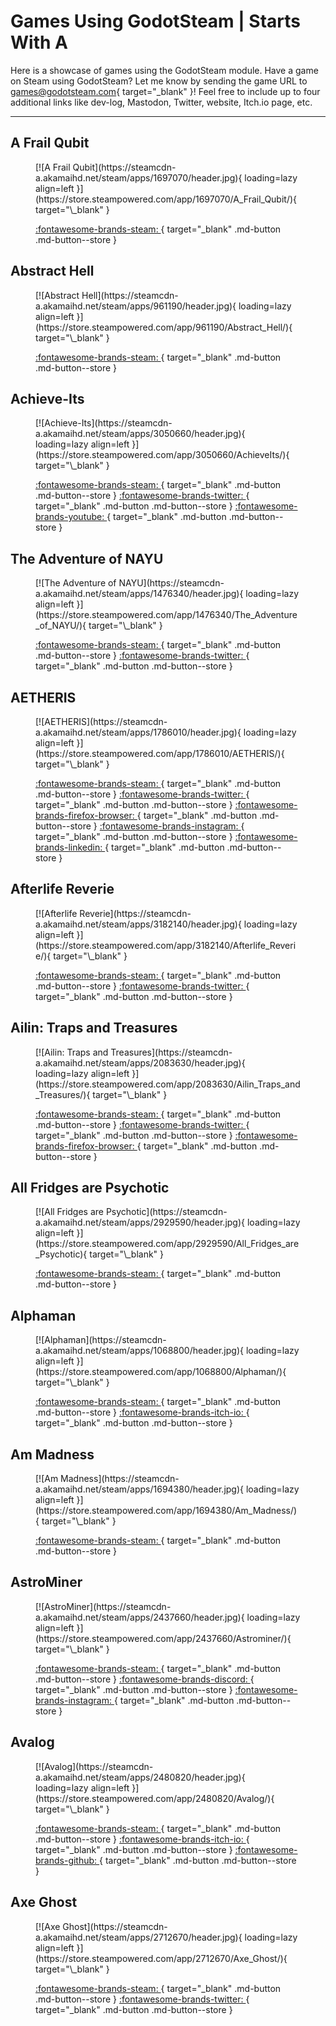 # Games Using GodotSteam | Starts With A

Here is a showcase of games using the GodotSteam module. Have a game on Steam using GodotSteam? Let me know by sending the game URL to [games@godotsteam.com](mailto:games@godotsteam.com){ target="\_blank" }!  Feel free to include up to four additional links like dev-log, Mastodon, Twitter, website, Itch.io page, etc.

---

<div id="games" markdown>

## A Frail Qubit
<figure class="game" markdown>
[![A Frail Qubit](https://steamcdn-a.akamaihd.net/steam/apps/1697070/header.jpg){ loading=lazy align=left }](https://store.steampowered.com/app/1697070/A_Frail_Qubit/){ target="\_blank" }

[ :fontawesome-brands-steam: ](https://store.steampowered.com/app/1697070/A_Frail_Qubit/){ target="\_blank" .md-button .md-button--store }
</figure>

## Abstract Hell
<figure class="game" markdown>
[![Abstract Hell](https://steamcdn-a.akamaihd.net/steam/apps/961190/header.jpg){ loading=lazy align=left }](https://store.steampowered.com/app/961190/Abstract_Hell/){ target="\_blank" }

[ :fontawesome-brands-steam: ](https://store.steampowered.com/app/961190/Abstract_Hell/){ target="\_blank" .md-button .md-button--store }
</figure>

## Achieve-Its
<figure class="game" markdown>
[![Achieve-Its](https://steamcdn-a.akamaihd.net/steam/apps/3050660/header.jpg){ loading=lazy align=left }](https://store.steampowered.com/app/3050660/AchieveIts/){ target="\_blank" }

[ :fontawesome-brands-steam: ](https://store.steampowered.com/app/3050660/AchieveIts/){ target="\_blank" .md-button .md-button--store }
[ :fontawesome-brands-twitter: ](https://twitter.com/davidarthurpaul){ target="\_blank" .md-button .md-button--store }
[ :fontawesome-brands-youtube: ](https://www.youtube.com/@Lacozy){ target="\_blank" .md-button .md-button--store }
</figure>

## The Adventure of NAYU
<figure class="game" markdown>
[![The Adventure of NAYU](https://steamcdn-a.akamaihd.net/steam/apps/1476340/header.jpg){ loading=lazy align=left }](https://store.steampowered.com/app/1476340/The_Adventure_of_NAYU/){ target="\_blank" }

[ :fontawesome-brands-steam: ](https://store.steampowered.com/app/1476340/The_Adventure_of_NAYU/){ target="\_blank" .md-button .md-button--store }
[ :fontawesome-brands-twitter: ](https://twitter.com/kogeume){ target="\_blank" .md-button .md-button--store }
</figure>

## AETHERIS
<figure class="game" markdown>
[![AETHERIS](https://steamcdn-a.akamaihd.net/steam/apps/1786010/header.jpg){ loading=lazy align=left }](https://store.steampowered.com/app/1786010/AETHERIS/){ target="\_blank" }

[ :fontawesome-brands-steam: ](https://store.steampowered.com/app/1786010/AETHERIS/){ target="\_blank" .md-button .md-button--store }
[ :fontawesome-brands-twitter: ](https://twitter.com/wildwitsgames){ target="\_blank" .md-button .md-button--store }
[ :fontawesome-brands-firefox-browser: ](https://wildwits.games/){ target="\_blank" .md-button .md-button--store }
[ :fontawesome-brands-instagram: ](https://www.instagram.com/wildwitsgames/){ target="\_blank" .md-button .md-button--store }
[ :fontawesome-brands-linkedin: ](https://www.linkedin.com/company/wild-wits-games/){ target="\_blank" .md-button .md-button--store }
</figure>

## Afterlife Reverie
<figure class="game" markdown>
[![Afterlife Reverie](https://steamcdn-a.akamaihd.net/steam/apps/3182140/header.jpg){ loading=lazy align=left }](https://store.steampowered.com/app/3182140/Afterlife_Reverie/){ target="\_blank" }

[ :fontawesome-brands-steam: ](https://store.steampowered.com/app/3182140/Afterlife_Reverie/){ target="\_blank" .md-button .md-button--store }
[ :fontawesome-brands-twitter: ](https://x.com/HellRavenLover?t=UCf2_IfsLCmwRMz3dJ0gag&s=09){ target="\_blank" .md-button .md-button--store }
</figure>

## Ailin: Traps and Treasures
<figure class="game" markdown>
[![Ailin: Traps and Treasures](https://steamcdn-a.akamaihd.net/steam/apps/2083630/header.jpg){ loading=lazy align=left }](https://store.steampowered.com/app/2083630/Ailin_Traps_and_Treasures/){ target="\_blank" }

[ :fontawesome-brands-steam: ](https://store.steampowered.com/app/2083630/Ailin_Traps_and_Treasures/){ target="\_blank" .md-button .md-button--store }
[ :fontawesome-brands-twitter: ](https://twitter.com/4gotndream){ target="\_blank" .md-button .md-button--store }
[ :fontawesome-brands-firefox-browser: ](https://www.forgottendreamgames.com/){ target="\_blank" .md-button .md-button--store }
</figure>

## All Fridges are Psychotic
<figure class="game" markdown>
[![All Fridges are Psychotic](https://steamcdn-a.akamaihd.net/steam/apps/2929590/header.jpg){ loading=lazy align=left }](https://store.steampowered.com/app/2929590/All_Fridges_are_Psychotic){ target="\_blank" }

[ :fontawesome-brands-steam: ](https://store.steampowered.com/app/2929590/All_Fridges_are_Psychotic
){ target="\_blank" .md-button .md-button--store }
</figure>

## Alphaman
<figure class="game" markdown>
[![Alphaman](https://steamcdn-a.akamaihd.net/steam/apps/1068800/header.jpg){ loading=lazy align=left }](https://store.steampowered.com/app/1068800/Alphaman/){ target="\_blank" }

[ :fontawesome-brands-steam: ](https://store.steampowered.com/app/1068800/Alphaman/){ target="\_blank" .md-button .md-button--store }
[ :fontawesome-brands-itch-io: ](https://yomic.itch.io/alphaman){ target="\_blank" .md-button .md-button--store }
</figure>

## Am Madness
<figure class="game" markdown>
[![Am Madness](https://steamcdn-a.akamaihd.net/steam/apps/1694380/header.jpg){ loading=lazy align=left }](https://store.steampowered.com/app/1694380/Am_Madness/){ target="\_blank" }

[ :fontawesome-brands-steam: ](https://store.steampowered.com/app/1694380/Am_Madness/){ target="\_blank" .md-button .md-button--store }
</figure>

## AstroMiner
<figure class="game" markdown>
[![AstroMiner](https://steamcdn-a.akamaihd.net/steam/apps/2437660/header.jpg){ loading=lazy align=left }](https://store.steampowered.com/app/2437660/Astrominer/){ target="\_blank" }

[ :fontawesome-brands-steam: ](https://store.steampowered.com/app/2437660/Astrominer/){ target="\_blank" .md-button .md-button--store }
[ :fontawesome-brands-discord: ](https://discord.com/invite/eBUx9XXkcs){ target="\_blank" .md-button .md-button--store }
[ :fontawesome-brands-instagram: ](https://www.instagram.com/astrominergame/){ target="\_blank" .md-button .md-button--store }
</figure>

## Avalog
<figure class="game" markdown>
[![Avalog](https://steamcdn-a.akamaihd.net/steam/apps/2480820/header.jpg){ loading=lazy align=left }](https://store.steampowered.com/app/2480820/Avalog/){ target="\_blank" }

[ :fontawesome-brands-steam: ](https://store.steampowered.com/app/2480820/Avalog/){ target="\_blank" .md-button .md-button--store }
[ :fontawesome-brands-itch-io: ](https://avaloggames.itch.io/){ target="\_blank" .md-button .md-button--store }
[ :fontawesome-brands-github: ](https://github.com/rmdocherty/Avalog_){ target="\_blank" .md-button .md-button--store }
</figure>

## Axe Ghost
<figure class="game" markdown>
[![Axe Ghost](https://steamcdn-a.akamaihd.net/steam/apps/2712670/header.jpg){ loading=lazy align=left }](https://store.steampowered.com/app/2712670/Axe_Ghost/){ target="\_blank" }

[ :fontawesome-brands-steam: ](https://store.steampowered.com/app/2712670/Axe_Ghost/){ target="\_blank" .md-button .md-button--store }
[ :fontawesome-brands-twitter: ](https://twitter.com/axeghostgame){ target="\_blank" .md-button .md-button--store }
</figure>

</div>